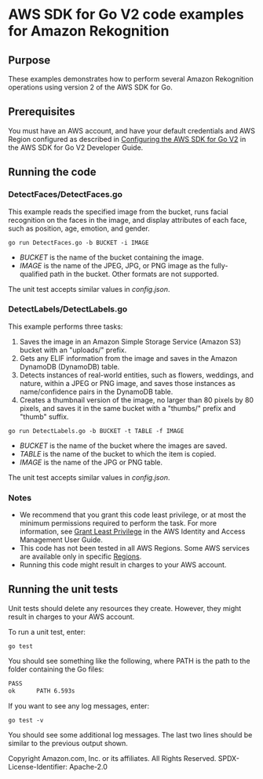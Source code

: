 # AWS SDK for Go V2 code examples for Amazon Rekognition

## Purpose

These examples demonstrates how to perform several Amazon Rekognition
operations using version 2 of the AWS SDK for Go.

## Prerequisites

You must have an AWS account, and have your default credentials and AWS Region
configured as described in
[Configuring the AWS SDK for Go V2](https://aws.github.io/aws-sdk-go-v2/docs/configuring-sdk/)
in the AWS SDK for Go V2 Developer Guide.

## Running the code

### DetectFaces/DetectFaces.go

This example reads the specified image from the bucket, 
runs facial recognition on the faces in the image, 
and display attributes of each face, 
such as position, age, emotion, and gender.

`go run DetectFaces.go -b BUCKET -i IMAGE`

- _BUCKET_ is the name of the bucket containing the image.
- _IMAGE_ is the name of the JPEG, JPG, or PNG image as the fully-qualified path in the bucket.
  Other formats are not supported.

The unit test accepts similar values in _config.json_.

### DetectLabels/DetectLabels.go

This example performs three tasks:

1. Saves the image in an Amazon Simple Storage Service (Amazon S3) bucket with an "uploads/" prefix.
1. Gets any ELIF information from the image and saves in the Amazon DynamoDB (DynamoDB) table.
1. Detects instances of real-world entities,
   such as flowers, weddings, and nature, within a JPEG or PNG image,
   and saves those instances as name/confidence pairs in the DynamoDB table.
1. Creates a thumbnail version of the image, no larger than 80 pixels by 80 pixels,
   and saves it in the same bucket with a "thumbs/" prefix and "thumb" suffix.

`go run DetectLabels.go -b BUCKET -t TABLE -f IMAGE`

- _BUCKET_ is the name of the bucket where the images are saved.
- _TABLE_ is the name of the bucket to which the item is copied.
- _IMAGE_ is the name of the JPG or PNG table.

The unit test accepts similar values in _config.json_.

### Notes

- We recommend that you grant this code least privilege,
  or at most the minimum permissions required to perform the task.
  For more information, see
  [Grant Least Privilege](https://docs.aws.amazon.com/IAM/latest/UserGuide/best-practices.html#grant-least-privilege)
  in the AWS Identity and Access Management User Guide.
- This code has not been tested in all AWS Regions.
  Some AWS services are available only in specific
  [Regions](https://aws.amazon.com/about-aws/global-infrastructure/regional-product-services).
- Running this code might result in charges to your AWS account.

## Running the unit tests

Unit tests should delete any resources they create.
However, they might result in charges to your
AWS account.

To run a unit test, enter:

`go test`

You should see something like the following,
where PATH is the path to the folder containing the Go files:

```sh
PASS
ok      PATH 6.593s
```

If you want to see any log messages, enter:

`go test -v`

You should see some additional log messages.
The last two lines should be similar to the previous output shown.

Copyright Amazon.com, Inc. or its affiliates. All Rights Reserved. SPDX-License-Identifier: Apache-2.0
